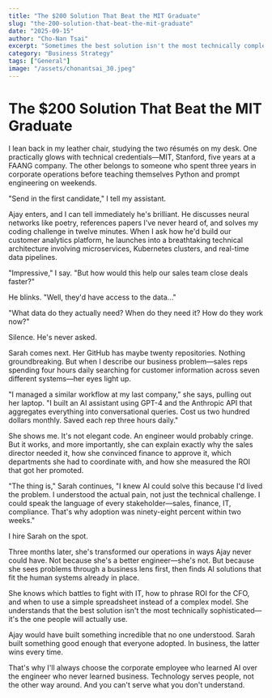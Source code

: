 ```yaml
---
title: "The $200 Solution That Beat the MIT Graduate"
slug: "the-200-solution-that-beat-the-mit-graduate"
date: "2025-09-15"
author: "Cho-Nan Tsai"
excerpt: "Sometimes the best solution isn't the most technically complex. Here's how a $200 approach outperformed an MIT graduate's $50,000 solution—and what it teaches us about practical problem-solving."
category: "Business Strategy"
tags: ["General"]
image: "/assets/chonantsai_30.jpeg"
---
```


# The $200 Solution That Beat the MIT Graduate

I lean back in my leather chair, studying the two résumés on my desk. One practically glows with technical credentials—MIT, Stanford, five years at a FAANG company. The other belongs to someone who spent three years in corporate operations before teaching themselves Python and prompt engineering on weekends.

"Send in the first candidate," I tell my assistant.

Ajay enters, and I can tell immediately he's brilliant. He discusses neural networks like poetry, references papers I've never heard of, and solves my coding challenge in twelve minutes. When I ask how he'd build our customer analytics platform, he launches into a breathtaking technical architecture involving microservices, Kubernetes clusters, and real-time data pipelines.

"Impressive," I say. "But how would this help our sales team close deals faster?"

He blinks. "Well, they'd have access to the data..."

"What data do they actually need? When do they need it? How do they work now?"

Silence. He's never asked.

Sarah comes next. Her GitHub has maybe twenty repositories. Nothing groundbreaking. But when I describe our business problem—sales reps spending four hours daily searching for customer information across seven different systems—her eyes light up.

"I managed a similar workflow at my last company," she says, pulling out her laptop. "I built an AI assistant using GPT-4 and the Anthropic API that aggregates everything into conversational queries. Cost us two hundred dollars monthly. Saved each rep three hours daily."

She shows me. It's not elegant code. An engineer would probably cringe. But it works, and more importantly, she can explain exactly why the sales director needed it, how she convinced finance to approve it, which departments she had to coordinate with, and how she measured the ROI that got her promoted.

"The thing is," Sarah continues, "I knew AI could solve this because I'd lived the problem. I understood the actual pain, not just the technical challenge. I could speak the language of every stakeholder—sales, finance, IT, compliance. That's why adoption was ninety-eight percent within two weeks."

I hire Sarah on the spot.

Three months later, she's transformed our operations in ways Ajay never could have. Not because she's a better engineer—she's not. But because she sees problems through a business lens first, then finds AI solutions that fit the human systems already in place.

She knows which battles to fight with IT, how to phrase ROI for the CFO, and when to use a simple spreadsheet instead of a complex model. She understands that the best solution isn't the most technically sophisticated—it's the one people will actually use.

Ajay would have built something incredible that no one understood. Sarah built something good enough that everyone adopted. In business, the latter wins every time.

That's why I'll always choose the corporate employee who learned AI over the engineer who never learned business. Technology serves people, not the other way around. And you can't serve what you don't understand.